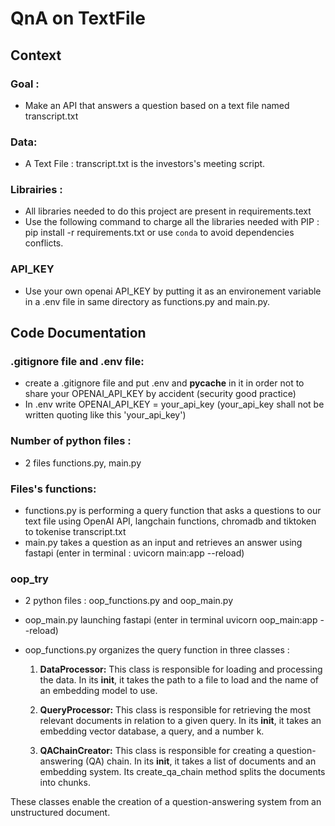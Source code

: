 # QnA on TextFile

## Context

### Goal :
- Make an API that answers a question based on a text file named transcript.txt

### Data:
- A Text File : transcript.txt is the investors's meeting script.

### Librairies :
- All libraries needed to do this project are present in requirements.text
- Use the following command to charge all the libraries needed with PIP : pip install -r requirements.txt or use `conda` to avoid dependencies conflicts. 

### API_KEY
- Use your own openai API_KEY by putting it as an environement variable in a .env file in same directory as functions.py and main.py.


## Code Documentation

### .gitignore file and .env file:
- create a .gitignore file and put .env and __pycache__ in it in order not to share your OPENAI_API_KEY by accident (security good practice)
- In .env write OPENAI_API_KEY = your_api_key (your_api_key shall not be written quoting like this 'your_api_key')

### Number of python files : 
- 2 files functions.py, main.py

### Files's functions:
- functions.py is performing a query function that asks a questions to our text file using OpenAI API, langchain functions, chromadb and tiktoken to tokenise transcript.txt
- main.py takes a question as an input and retrieves an answer using fastapi (enter in terminal : uvicorn main:app --reload)

### oop_try 
- 2 python files : oop_functions.py and oop_main.py
- oop_main.py launching fastapi (enter in terminal uvicorn oop_main:app --reload)
- oop_functions.py organizes the query function in three classes :

   1. **DataProcessor:** This class is responsible for loading and processing the data. 
   In its __init__, it takes the path to a file to load and the name of an embedding model to use.

   2. **QueryProcessor:** This class is responsible for retrieving the most relevant documents in relation to a given query. 
   In its __init__, it takes an embedding vector database, a query, and a number k. 

   3. **QAChainCreator:** This class is responsible for creating a question-answering (QA) chain. 
   In its __init__, it takes a list of documents and an embedding system.
   Its create_qa_chain method splits the documents into chunks.

These classes enable the creation of a question-answering system from an unstructured document.  
